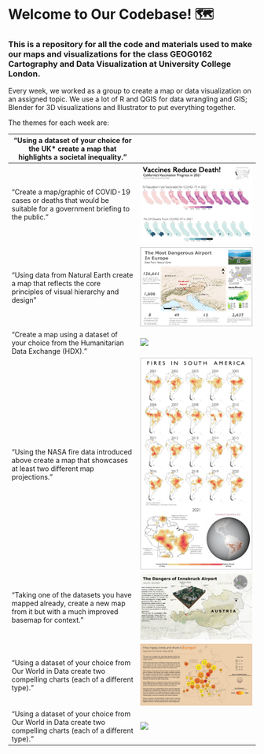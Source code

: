 # Welcome to Our Codebase! 🗺

### This is a repository for all the code and materials used to make our maps and visualizations for the class GEOG0162 Cartography and Data Visualization at University College London.

Every week, we worked as a group to create a map or data visualization
on an assigned topic. We use a lot of R and QGIS for data wrangling and
GIS; Blender for 3D visualizations and Illustrator to put everything
together.

The themes for each week are:

| “Using a dataset of your choice for the UK\* create a map that highlights a societal inequality.”                            |                               |
|----------------------------------------------------|--------------------|
| “Create a map/graphic of COVID-19 cases or deaths that would be suitable for a government briefing to the public.”           | ![](images/map_final.jpg)     |
| “Using data from Natural Earth create a map that reflects the core principles of visual hierarchy and design”                | ![](images/week5final.jpg)    |
| “Create a map using a dataset of your choice from the Humanitarian Data Exchange (HDX).”                                     | ![](images/finalmapweek6.jpg) |
| “Using the NASA fire data introduced above create a map that showcases at least two different map projections.”              | ![](images/final_still.jpg)   |
| “Taking one of the datasets you have mapped already, create a new map from it but with a much improved basemap for context.” | ![](images/Picture%201.jpg)   |
| “Using a dataset of your choice from Our World in Data create two compelling charts (each of a different type).”             | ![](images/map_still.jpg)     |
| “Using a dataset of your choice from Our World in Data create two compelling charts (each of a different type).”             | ![](newplot(1).jpg)           |

